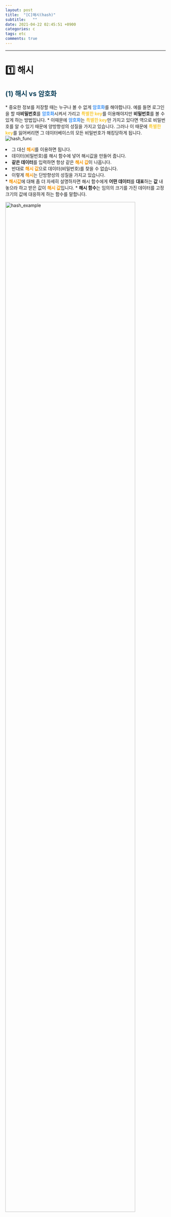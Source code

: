 ```yaml
---
layout: post
title:  "[C]해시(hash)"
subtitle:   ""
date: 2021-04-22 02:45:51 +0900
categories: c
tags: etc
comments: true 
---
```


* * *
<h1>1️⃣ 해시</h1>
<h2 style="color:#0e435c;">(1) 해시 vs 암호화</h2>
* 중요한 정보를 저장할 때는 누구나 볼 수 없게 <b style="color:#3d94f8;">암호화</b>를 해야합니다. 예를 들면 로그인을 할 때<b>비밀번호</b>를 <b style="color:#3d94f8;">암호화</b>시켜서 가리고 <b style="color:#f8cc3d;">특별한 key</b>를 이용해야지만 <b>비밀번호</b>를 볼 수 있게 하는 방법입니다.
* 이때문에 <b style="color:#3d94f8;">암호화</b>는 <b style="color:#f8cc3d;">특별한 key</b>만 가지고 있다면 역으로 비밀번호를 알 수 있기 때문에 <rd>양방향성</rd>의 성질을 가지고 있습니다. 그러나 이 때문에 <b style="color:#f8cc3d;">특별한 key</b>를 잃어버리면 그 데이터베이스의 <rd>모든 비밀번호</rd>가 해킹당하게 됩니다.
<div class="explain-cover">
    <div class="explain-left"><img src="https://kirkim.github.io/assets/img/c/hash6.png" alt="hash_func"></div>
    <div class="explain-right" style="padding-top:3%">
        <li>그 대신 <b style="color:#f59402;">해시</b>를 이용하면 됩니다.</li>
        <li>데이터(비밀번호)를 <rd>해시 함수</rd>에 넣어 해시값을 만들어 줍니다.</li>
        <li><b><rd>같은 데이터</rd></b>를 입력하면 항상 같은 <b style="color:#f59402;">해시 값</b>이 나옵니다.</li>
        <li>반대로 <b style="color:#f59402;">해시 값</b>으로 <rd>데이터(비밀번호)</rd>를 찾을 수 없습니다.</li>
        <li>이렇게 <b style="color:#f59402;">해시</b>는 <rd>단방향성</rd>의 성질을 가지고 있습니다.</li>
    </div>
</div>
* <b style="color:#f59402;">해시값</b>에 대해 좀 더 자세히 설명하자면 <rd>해시 함수</rd>에게 <b>어떤 데이터</b>를 <b>대표</b>하는 <b>값</b> 내놓으라 하고 받은 값이 <b style="color:#f59402;">해시 값</b>입니다.
* <b><rd>해시 함수</rd></b>는 <rd>임의의 크기</rd>를 가진 데이터를 <rd>고정 크기</rd>의 값에 대응하게 하는 함수를 말합니다.
<img src="https://kirkim.github.io/assets/img/c/hash3.png" alt="hash_example" width="90%" style="margin-top:3%">
<h2 style="color:#0e435c;">(2) 해시의 취약점(rainbowtable, salt)</h2>

* 하지만 <b style="color:#3d94f8;">rainbowtable</b>라는 <b>특정 해쉬함수</b>에 대해 <rd>데이터</rd>와 그에 대응하는 <b style="color:#f59402;">해쉬값</b>을 <b>연결한 테이블</b>이 생기게 되었고 이로인해 <b style="color:#f59402;">해쉬값</b>을 이용하여 <rd>데이터</rd>를 해킹할 수 있게 됩니다.
* 이런것을 막기위해 생긴 것이 <b style="color:#3d94f8;">salt</b>인데 입력값으로 <rd>데이터</rd>를 넣어줄 때 그 <rd>데이터</rd>값에 특별한 <rd>salt</rd>값을 붙여서 <b>해쉬함수</b>에 넣어주는 원리입니다.
* 이러한 <b style="color:#3d94f8;">salt</b>를 이용한다면 <b>단순한 비밀번호(데이터)</b>일지라도 <b style="color:#f59402;">해쉬값</b>으로 <rd>역추적</rd>하기는 쉽지 않게될 것입니다.
* 참고영상 <a href="https://www.youtube.com/watch?v=67UwxR3ts2E" target="blank">&gt;&gt;&gt;&gt;&gt;노마드 코더 - 해시함수 5분설명</a>
<br /><br />

* * *
<h1>2️⃣ 해시 테이블</h1>
<h2 style="color:#0e435c;">(1) 해시 테이블 특징</h2>
* <b><rd>해시 테이블</rd></b>이란 해시함수를 사용하여 생성한 해시값을 <b>색인(index)</b>로 삼아 <b>키(key)</b>와 <b>데이터(value)</b>를 저장하는 <b>자료구조</b>를 말합니다.
* 기본연산으로는 <b>탐색(search), 삽입(insert), 삭제(delete)</b>가 있습니다.
* 주로 효율적인 검색에 활용되기 때문에 <b>리소스</b>보다 <b>속도</b>를 추구합니다.
* <b>값</b>을 저장하는 방법은 여러가지가 있지만 <b>다음 표</b>를 보면 알 수 있듯이 <rd>해시 테이블</rd>의 평균속도가 빠름을 알 수 있습니다. <b style="font_size:90%">(해시충돌이 일어나는 경우 탐색시간이 늘어남)</b>
<h4 align="right" style="font-size:80%">&lt; 출처:pocu아카데미 &gt;</h4>
<img src="https://kirkim.github.io/assets/img/c/hash1.png" alt="hash_speed" width="90%" style="margin-top:3%">

* 단순히 <b>배열</b>을 이용하여 값이 있으면 <b>1</b>, 없으면 <b>0</b>을 저장하는 방법은 <rd>숫자가 커질경우</rd> 메모리적으로 <rd>비효율</rd>적이고 <rd>보안에도 취약</rd>합니다.
<img src="https://kirkim.github.io/assets/img/c/hash2.png" alt="array_sample" width="90%" style="margin-top:3%">

* 해쉬테이블의 종류는 여러가지이지만 가장 간단한 방법으로 `색인 = 입력값 % 10`과 같이 **입력값**을 **색인(index)**으로 만듬으로써 일정범위의 크기로 만들 수 있습니다.
* 하지만 이러한 방법의 경우 <rd>중복</rd>의 경우가 있는데 다음과 같은 방법으로 줄일 수 있습니다.
    * <b>체이닝(Chaining)</b>: 색인(index)가 같은 것끼리 체인으로 연결시키는 방법 (연결리스트 이용)
* 그러나 <b>체이닝(Chaining)</b>방식 또한 <b>특정 색인(index)</b>만 사용되어 이미 확복해둔 <b>리소스</b>의 손실이 일어나게되어 좀 더효율적인 방법을 찾게 됩니다.
    * <b>선형 탐색(Linear Probing)</b>: 중복될 경우 다음 빈칸에 데이터를 저장하는 방식
* <b>Linear Probing</b>방식은 이미 확보해둔 <b>Bucket</b>을 먼저 소모시켜 <b>리소스</b>적으로 효율을 높일 수 있습니다.
* 참고영상 <a href="https://www.youtube.com/watch?v=xls6jEZNA7Y" target="blank">&gt;&gt;&gt;&gt;&gt;코딩하는거니 - 해시테이블</a>

<h2 style="color:#0e435c;">(2) 연결 리스트를 사용한 해시 테이블(chaining)</h2>

* <b><rd>연결 리스트</rd></b>를 사용하여 **해시 테이블**을 만들면 <rd>색인이 중복</rd>되더라도 각 색인에 해당하는 값이 추가될 때마다 <rd>노드</rd>를 추가해주면 됩니다.
* 자세한 내용은 다음 포스트에서 정리하도록 하겠습니다.
<a href="https://kirkim.github.io/c/2021/04/22/hash2.html" target="blank"> &gt;&gt;&gt;&gt;&gt;연결리스트로 해시테이블 만들기</a>